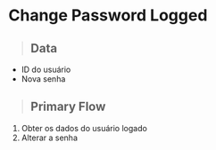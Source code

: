 # Change Password Logged

> ## Data

- ID do usuário
- Nova senha

> ## Primary Flow

1. Obter os dados do usuário logado
2. Alterar a senha
